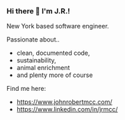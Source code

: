 ### Hi there 👋 I'm J.R.! 

New York based software engineer.

Passionate about..
- clean, documented code, 
- sustainability, 
- animal enrichment
- and plenty more of course

Find me here:
* https://www.johnrobertmcc.com/
* https://www.linkedin.com/in/jrmcc/
